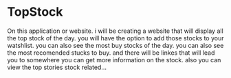 # TopStock
On this application or website.
i will be creating a website that will display all the top stock of the day.
you will have the option to add those stocks to your watshlist.
you can also see the most buy stocks of the day.
you can also see the most recomended stucks to buy.
and there will be linkes that will lead you to somewhere you can get more information on the stock.
also you can view the top stories stock related...
